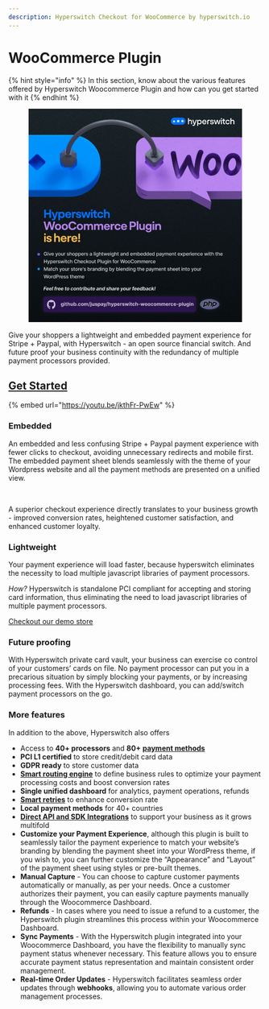 ```yaml
---
description: Hyperswitch Checkout for WooCommerce by hyperswitch.io
---
```


# WooCommerce Plugin

{% hint style="info" %}
In this section, know about the various features offered by Hyperswitch Woocommerce Plugin and how can you get started with it
{% endhint %}

<figure><img src="../../../.gitbook/assets/image (87).png" alt=""><figcaption></figcaption></figure>

Give your shoppers a lightweight and embedded payment experience for Stripe + Paypal, with Hyperswitch - an open source financial switch. And future proof your business continuity with the redundancy of multiple payment processors provided.

## [Get Started](https://app.hyperswitch.io/register)

{% embed url="https://youtu.be/jkthFr-PwEw" %}

### Embedded

An embedded and less confusing Stripe + Paypal payment experience with fewer clicks to checkout, avoiding unnecessary redirects and mobile first. The embedded payment sheet blends seamlessly with the theme of your Wordpress website and all the payment methods are presented on a unified view.

<figure><img src="https://hyperswitch.io/img/site/wooCommercePaymentExperience.png" alt=""><figcaption></figcaption></figure>

A superior checkout experience directly translates to your business growth - improved conversion rates, heightened customer satisfaction, and enhanced customer loyalty.

### Lightweight

Your payment experience will load faster, because hyperswitch eliminates the necessity to load multiple javascript libraries of payment processors.

_How?_ Hyperswitch is standalone PCI compliant for accepting and storing card information, thus eliminating the need to load javascript libraries of multiple payment processors.

[Checkout our demo store](https://hswpdemo.store/)

### Future proofing

With Hyperswitch private card vault, your business can exercise co control of your customers’ cards on file. No payment processor can put you in a precarious situation by simply blocking your payments, or by increasing processing fees. With the Hyperswitch dashboard, you can add/switch payment processors on the go.

### More features

In addition to the above, Hyperswitch also offers

* Access to **40+ processors** and **80+** [**payment methods**](https://hyperswitch.io/docs/paymentMethods/testCredentials)
* **PCI L1 certified** to store credit/debit card data
* **GDPR ready** to store customer data
* [**Smart routing engine**](https://hyperswitch.io/docs/features/smartRouter) to define business rules to optimize your payment processing costs and boost conversion rates
* **Single unified dashboard** for analytics, payment operations, refunds
* [**Smart retries**](https://hyperswitch.io/docs/features/smartRetries) to enhance conversion rate
* **Local payment methods** for 40+ countries
* [**Direct API and SDK Integrations**](https://api-reference.hyperswitch.io/introduction) to support your business as it grows multifold
* **Customize your Payment Experience**, although this plugin is built to seamlessly tailor the payment experience to match your website’s branding by blending the payment sheet into your WordPress theme, if you wish to, you can further customize the “Appearance” and “Layout” of the payment sheet using styles or pre-built themes.
* **Manual Capture** - You can choose to capture customer payments automatically or manually, as per your needs. Once a customer authorizes their payment, you can easily capture payments manually through the Woocommerce Dashboard.
* **Refunds** - In cases where you need to issue a refund to a customer, the Hyperswitch plugin streamlines this process within your Woocommerce Dashboard.
* **Sync Payments** - With the Hyperswitch plugin integrated into your Woocommerce Dashboard, you have the flexibility to manually sync payment status whenever necessary. This feature allows you to ensure accurate payment status representation and maintain consistent order management.
* **Real-time Order Updates** - Hyperswitch facilitates seamless order updates through **webhooks**, allowing you to automate various order management processes.



###
